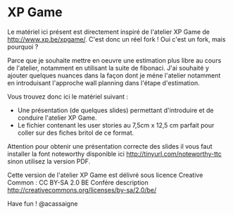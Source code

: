 # XP Game

Le matériel ici présent est directement inspiré de l'atelier XP Game de http://www.xp.be/xpgame/. C'est donc un réel fork !
Oui c'est un fork, mais pourquoi ?

Parce que je souhaite mettre en oeuvre une estimation plus libre au cours de l'atelier, notamment en utilisant la suite de fibonaci. J'ai souhaité y ajouter quelques nuances dans la façon dont je méne l'atelier notamment en introduisant l'approche wall planning dans l'étape d'estimation.

Vous trouvez donc ici le matériel suivant :

- Une présentation (de quelques slides) permettant d'introduire et de conduire l'atelier XP Game.
- Le fichier contenant les user stories au 7,5cm x
 12,5 cm parfait pour coller sur des fiches britol de ce format.

Attention pour obtenir une présentation correcte des slides il vous faut installer la font noteworthy disponible ici
http://tinyurl.com/noteworthy-ttc
sinon utilisez la version PDF.

Cette version de l'atelier XP Game est délivré sous licence Creative Common : CC BY-SA 2.0 BE
Confére description
http://creativecommons.org/licenses/by-sa/2.0/be/


Have fun !
@acassaigne
